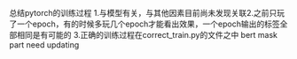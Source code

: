 总结pytorch的训练过程
1.与模型有关，与其他因素目前尚未发现关联2.之前只玩了一个epoch，有的时候多玩几个epoch才能看出效果，一个epoch输出的标签全部相同是有可能的
3.正确的训练过程在correct_train.py的文件之中
bert mask part need updating
